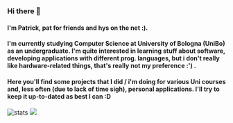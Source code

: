 ### Hi there 👋
#### I'm Patrick, pat for friends and hys on the net :). 
#### I'm currently studying Computer Science at University of Bologna (UniBo) as an undergraduate. I'm quite interested in learning stuff about software, developing applications with different prog. languages, but i don't really like hardware-related things, that's really not my preference :') . 
#### Here you'll find some projects that I did / i'm doing for various Uni courses and, less often (due to lack of time sigh), personal applications. I'll try to keep it up-to-dated as best I can :D

![stats](https://stats-hyspxts-projects.vercel.app/api?username=hyspxt&show_icons=true&theme=merko)
<img src='https://github-readme-stats.vercel.app/api/top-langs/?username=hyspxt&layout=compact&theme=merko&hide=swift,csharp,jupiter'/>

